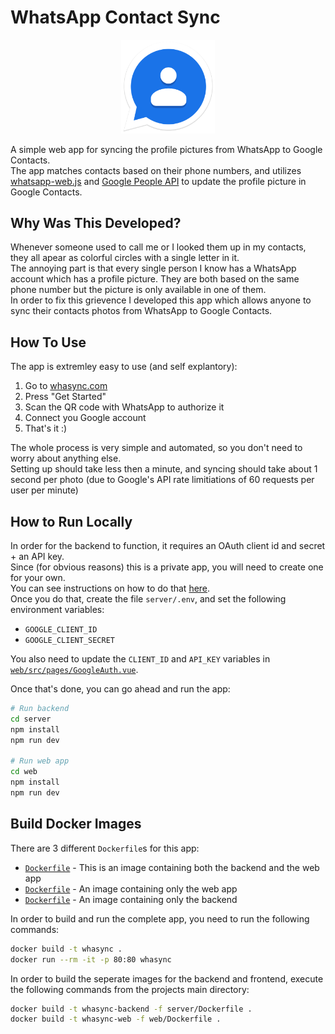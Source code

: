 # WhatsApp Contact Sync

<p align="center">
    <img src="web/public/logo.png" alt="logo" width="150"/>
</p>

A simple web app for syncing the profile pictures from WhatsApp to Google Contacts.\
The app matches contacts based on their phone numbers, and utilizes
[whatsapp-web.js](https://github.com/pedroslopez/whatsapp-web.js) and [Google People API](https://developers.google.com/people) to update the profile picture in Google Contacts.

## Why Was This Developed?

Whenever someone used to call me or I looked them up in my contacts, they all apear as colorful circles with a single letter in it.\
The annoying part is that every single person I know has a WhatsApp account which has a profile picture. They are both based on the same phone number but the picture is only available in one of them.\
In order to fix this grievence I developed this app which allows anyone to sync their contacts photos from WhatsApp to Google Contacts.

## How To Use

The app is extremley easy to use (and self explantory):

1. Go to [whasync.com](whasync.com)
2. Press "Get Started"
3. Scan the QR code with WhatsApp to authorize it
4. Connect you Google account
5. That's it :)

The whole process is very simple and automated, so you don't need to worry about anything else.\
Setting up should take less then a minute, and syncing should take about 1 second per photo (due to Google's API rate limitiations of 60 requests per user per minute)

## How to Run Locally

In order for the backend to function, it requires an OAuth client id and secret + an API key.\
Since (for obvious reasons) this is a private app, you will need to create one for your own.\
You can see instructions on how to do that [here](https://developers.google.com/workspace/guides/create-credentials).\
Once you do that, create the file `server/.env`, and set the following environment variables:

- `GOOGLE_CLIENT_ID`
- `GOOGLE_CLIENT_SECRET`

You also need to update the `CLIENT_ID` and `API_KEY` variables in [`web/src/pages/GoogleAuth.vue`](web/src/pages/GoogleAuth.vue).

Once that's done, you can go ahead and run the app:

```bash
# Run backend
cd server
npm install
npm run dev

# Run web app
cd web
npm install
npm run dev
```

## Build Docker Images

There are 3 different `Dockerfile`s for this app:

- [`Dockerfile`](Dockerfile) - This is an image containing both the backend and the web app
- [`Dockerfile`](web/Dockerfile) - An image containing only the web app
- [`Dockerfile`](server/Dockerfile) - An image containing only the backend

In order to build and run the complete app, you need to run the following commands:

```bash
docker build -t whasync .
docker run --rm -it -p 80:80 whasync
```

In order to build the seperate images for the backend and frontend, execute the following commands from the projects main directory:

```bash
docker build -t whasync-backend -f server/Dockerfile .
docker build -t whasync-web -f web/Dockerfile .
```
